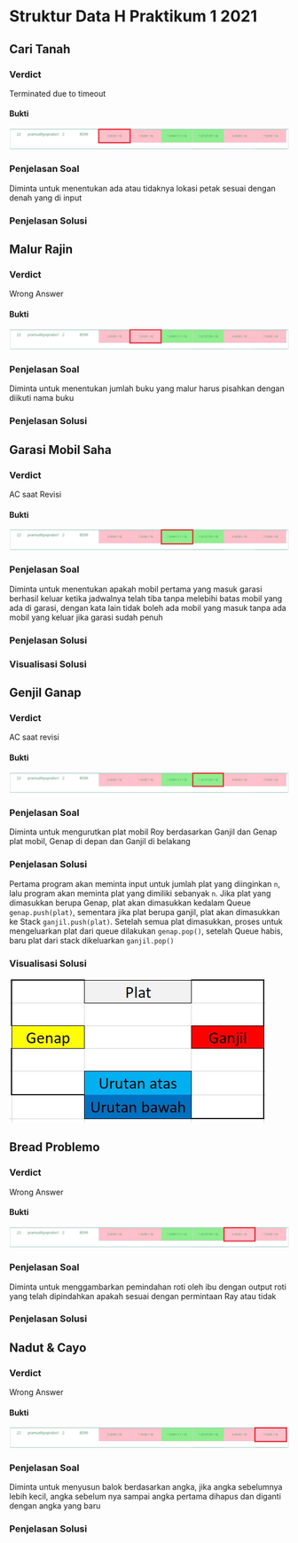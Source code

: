 # Struktur Data H Praktikum 1 2021
## Cari Tanah
### Verdict
Terminated due to timeout
#### Bukti
![VCT](./Verdict/CariTanah.JPG)
### Penjelasan Soal
Diminta untuk menentukan ada atau tidaknya lokasi petak sesuai dengan denah yang di input
### Penjelasan Solusi



## Malur Rajin
### Verdict
Wrong Answer
#### Bukti
![VMR](./Verdict/MalurRajin.jpg)
### Penjelasan Soal
Diminta untuk menentukan jumlah buku yang malur harus pisahkan dengan diikuti nama buku
### Penjelasan Solusi


## Garasi Mobil Saha
### Verdict
AC saat Revisi
#### Bukti
![VGMS](./Verdict/GarasiMobilSaha.jpg)
### Penjelasan Soal
Diminta untuk menentukan apakah mobil pertama yang masuk garasi berhasil keluar ketika jadwalnya telah tiba tanpa melebihi batas mobil yang ada di garasi, dengan kata lain tidak boleh ada mobil yang masuk tanpa ada mobil yang keluar jika garasi sudah penuh
### Penjelasan Solusi

### Visualisasi Solusi


## Genjil Ganap
### Verdict
AC saat revisi
#### Bukti
![VGG](./Verdict/GenjilGanap.JPG)
### Penjelasan Soal
Diminta untuk mengurutkan plat mobil Roy berdasarkan Ganjil dan Genap plat mobil, Genap di depan dan Ganjil di belakang
### Penjelasan Solusi
Pertama program akan meminta input untuk jumlah plat yang diinginkan `n`, lalu program akan meminta plat yang dimiliki sebanyak `n`. Jika plat yang dimasukkan berupa Genap, plat akan dimasukkan kedalam Queue `genap.push(plat)`, sementara jika plat berupa ganjil, plat akan dimasukkan ke Stack `ganjil.push(plat)`. Setelah semua plat dimasukkan, proses untuk mengeluarkan plat dari queue dilakukan `genap.pop()`, setelah Queue habis, baru plat dari stack dikeluarkan `ganjil.pop()`
### Visualisasi Solusi
![VSGG](./Solusi/GenjilGanapSolusi.jpg)

## Bread Problemo
### Verdict
Wrong Answer
#### Bukti
![VBP](./Verdict/BreadProblemo.JPG)
### Penjelasan Soal
Diminta untuk menggambarkan pemindahan roti oleh ibu dengan output roti yang telah dipindahkan apakah sesuai dengan permintaan Ray atau tidak
### Penjelasan Solusi


## Nadut & Cayo
### Verdict
Wrong Answer
#### Bukti
![VN&C](/Verdict/Nadut&Cayo.JPG)
### Penjelasan Soal
Diminta untuk menyusun balok berdasarkan angka, jika angka sebelumnya lebih kecil, angka sebelum nya sampai angka pertama dihapus dan diganti dengan angka yang baru
### Penjelasan Solusi
